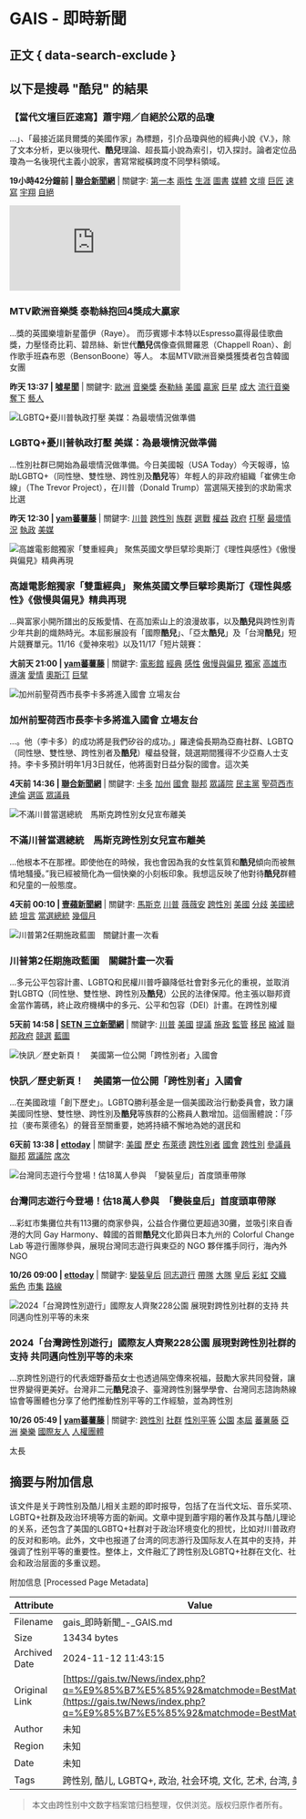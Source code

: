 # GAIS - 即時新聞

## 正文 { data-search-exclude }


## 以下是搜尋 "酷兒" 的結果

### 【當代文壇巨匠速寫】蕭宇翔／自絕於公眾的品瓊
...」、「最接近諾貝爾獎的美國作家」為標題，引介品瓊與他的經典小說《V.》，除了文本分析，更以後現代、**酷兒**理論、超長篇小說為索引，切入探討。論者定位品瓊為一名後現代主義小說家，書寫常縱橫跨度不同學科領域。

**19小時42分鐘前 | [聯合新聞網](https://udn.com/news/index.php?source=%E8%81%AF%E5%90%88%E6%96%B0%E8%81%9E%E7%B6%B2)** | 關鍵字: [第一本](https://udn.com/news/index.php?q=%E7%AC%AC%E4%B8%80%E6%9C%AC) [兩性](https://udn.com/news/index.php?q=%E5%85%A9%E6%80%A7) [生涯](https://udn.com/news/index.php?q=%E7%94%9F%E6%B6%AF) [圖書](https://udn.com/news/index.php?q=%E5%9C%96%E6%9B%B8) [媒體](https://udn.com/news/index.php?q=%E5%AA%92%E9%AB%94) [文壇](https://udn.com/news/index.php?q=%E6%96%87%E5%A3%87) [巨匠](https://udn.com/news/index.php?q=%E5%B7%A8%E5%8C%A0) [速寫](https://udn.com/news/index.php?q=%E9%80%9F%E5%AF%AB) [宇翔](https://udn.com/news/index.php?q=%E5%AE%87%E7%BF%94) [自絕](https://udn.com/news/index.php?q=%E8%87%AA%E7%B5%95)  

![MTV歐洲音樂獎 泰勒絲抱回4獎成大贏家](https://pgw.udn.com.tw/gw/photo.php?u=https://uc.udn.com.tw/photo/2024/11/11/98/30882668.jpg&s=Y&x=0&y=288&sw=1280&sh=853&sl=W&fw=800&exp=3600)  
### MTV歐洲音樂獎 泰勒絲抱回4獎成大贏家
...獎的英國樂壇新星蕾伊（Raye）。 而莎賓娜卡本特以Espresso贏得最佳歌曲獎，力壓怪奇比莉、碧昂絲、新世代**酷兒**偶像查佩爾羅恩（Chappell Roan）、創作歌手班森布恩（BensonBoone）等人。 本屆MTV歐洲音樂獎獲獎者包含韓國女團

**昨天 13:37 | [噓星聞](https://udn.com/news/index.php?source=%E5%99%93%E6%98%9F%E8%81%9E)** | 關鍵字: [歐洲](https://udn.com/news/index.php?q=%E6%AD%90%E6%B4%B2) [音樂獎](https://udn.com/news/index.php?q=%E9%9F%B3%E6%A8%82%E7%8D%8E) [泰勒絲](https://udn.com/news/index.php?q=%E6%B3%B0%E5%8B%92%E7%B5%B2) [美國](https://udn.com/news/index.php?q=%E7%BE%8E%E5%9C%8B) [贏家](https://udn.com/news/index.php?q=%E8%B4%8F%E5%AE%B6) [巨星](https://udn.com/news/index.php?q=%E5%B7%A8%E6%98%9F) [成大](https://udn.com/news/index.php?q=%E6%88%90%E5%A4%A7) [流行音樂](https://udn.com/news/index.php?q=%E6%B5%81%E8%A1%8C%E9%9F%B3%E6%A8%82) [奪下](https://udn.com/news/index.php?q=%E5%A5%AA%E4%B8%8B) [藝人](https://udn.com/news/index.php?q=%E8%97%9D%E4%BA%BA)  

![LGBTQ+憂川普執政打壓 美媒：為最壞情況做準備](https://static-cdn.nextapple.tw/prod/2024-11/8E65CE629297A7DE28E2F03C4F710953/55a4a2f3852c2aa8fa8574886ef8d531_750.jpeg)  
### LGBTQ+憂川普執政打壓 美媒：為最壞情況做準備
...性別社群已開始為最壞情況做準備。今日美國報（USA Today）今天報導，協助LGBTQ+（同性戀、雙性戀、跨性別及**酷兒**等）年輕人的非政府組織「崔佛生命線」（The Trevor Project），在川普（Donald Trump）當選隔天接到的求助需求比選

**昨天 12:30 | [yam蕃薯藤](https://udn.com/news/index.php?source=yam%E8%95%83%E8%96%AF%E8%97%A4)** | 關鍵字: [川普](https://udn.com/news/index.php?q=%E5%B7%9D%E6%99%AE) [跨性別](https://udn.com/news/index.php?q=%E8%B7%A8%E6%80%A7%E5%88%A5) [族群](https://udn.com/news/index.php?q=%E6%97%8F%E7%BE%A4) [選戰](https://udn.com/news/index.php?q=%E9%81%B8%E6%88%B0) [權益](https://udn.com/news/index.php?q=%E6%AC%8A%E7%9B%8A) [政府](https://udn.com/news/index.php?q=%E6%94%BF%E5%BA%9C) [打壓](https://udn.com/news/index.php?q=%E6%89%93%E5%A3%93) [最壞情況](https://udn.com/news/index.php?q=%E6%9C%80%E5%A3%9E%E6%83%85%E6%B3%81) [執政](https://udn.com/news/index.php?q=%E5%9F%B7%E6%94%BF) [美媒](https://udn.com/news/index.php?q=%E7%BE%8E%E5%AA%92)  

![高雄電影館獨家「雙重經典」 聚焦英國文學巨擘珍奧斯汀《理性與感性》《傲慢與偏見》精典再現](https://focusnews.com.tw/wp-content/uploads/2024/11/11月雙重經典_傲慢與偏見_劇照_0.jpg)  
### 高雄電影館獨家「雙重經典」 聚焦英國文學巨擘珍奧斯汀《理性與感性》《傲慢與偏見》精典再現
...與富家小開所譜出的反叛愛情、在高加索山上的浪漫故事，以及**酷兒**與跨性別青少年共創的熾熱時光。本屆影展設有「國際**酷兒**」、「亞太**酷兒**」及「台灣**酷兒**」短片競賽單元。11/16《愛神來啦》以及11/17「短片競賽：

**大前天 21:00 | [yam蕃薯藤](https://udn.com/news/index.php?source=yam%E8%95%83%E8%96%AF%E8%97%A4)** | 關鍵字: [電影館](https://udn.com/news/index.php?q=%E9%9B%BB%E5%BD%B1%E9%A4%A8) [經典](https://udn.com/news/index.php?q=%E7%B6%93%E5%85%B8) [感性](https://udn.com/news/index.php?q=%E6%84%9F%E6%80%A7) [傲慢與偏見](https://udn.com/news/index.php?q=%E5%82%B2%E6%85%A2%E8%88%87%E5%81%8F%E8%A6%8B) [獨家](https://udn.com/news/index.php?q=%E7%8D%A8%E5%AE%B6) [高雄市](https://udn.com/news/index.php?q=%E9%AB%98%E9%9B%84%E5%B8%82) [導演](https://udn.com/news/index.php?q=%E5%B0%8E%E6%BC%94) [愛情](https://udn.com/news/index.php?q=%E6%84%9B%E6%83%85) [奧斯汀](https://udn.com/news/index.php?q=%E5%A5%A7%E6%96%AF%E6%B1%80) [巨擘](https://udn.com/news/index.php?q=%E5%B7%A8%E6%93%98)  

![加州前聖荷西市長李卡多將進入國會 立場友台](https://udn.com/static/img/UDN_BABY.png)  
### 加州前聖荷西市長李卡多將進入國會 立場友台
...。他（李卡多）的成功將是我們矽谷的成功。」羅達倫長期為亞裔社群、LGBTQ（同性戀、雙性戀、跨性別者及**酷兒**）權益發聲，競選期間獲得不少亞裔人士支持。李卡多預計明年1月3日就任，他將面對日益分裂的國會。這次美

**4天前 14:36 | [聯合新聞網](https://udn.com/news/index.php?source=%E8%81%AF%E5%90%88%E6%96%B0%E8%81%9E%E7%B6%B2)** | 關鍵字: [卡多](https://udn.com/news/index.php?q=%E5%8D%A1%E5%A4%9A) [加州](https://udn.com/news/index.php?q=%E5%8A%A0%E5%B7%9E) [國會](https://udn.com/news/index.php?q=%E5%9C%8B%E6%9C%83) [聯邦](https://udn.com/news/index.php?q=%E8%81%AF%E9%82%A6) [眾議院](https://udn.com/news/index.php?q=%E7%9C%BE%E8%AD%B0%E9%99%A2) [民主黨](https://udn.com/news/index.php?q=%E6%B0%91%E4%B8%BB%E9%BB%A8) [聖荷西市](https://udn.com/news/index.php?q=%E8%81%96%E8%8D%B7%E8%A5%BF%E5%B8%82) [達倫](https://udn.com/news/index.php?q=%E9%81%94%E5%80%AB) [選區](https://udn.com/news/index.php?q=%E9%81%B8%E5%8D%80) [眾議員](https://udn.com/news/index.php?q=%E7%9C%BE%E8%AD%B0%E5%93%A1)  

![不滿川普當選總統　馬斯克跨性別女兒宣布離美](https://static-cdn.nextapple.tw/prod/2024-11/8E65CE629297A7DE28E2F03C4F710953/55a4a2f3852c2aa8fa8574886ef8d531_750.jpeg)  
### 不滿川普當選總統　馬斯克跨性別女兒宣布離美
...他根本不在那裡。即使他在的時候，我也會因為我的女性氣質和**酷兒**傾向而被無情地騷擾。”我已經被簡化為一個快樂的小刻板印象。我想這反映了他對待**酷兒**群體和兒童的一般態度。

**4天前 00:10 | [壹蘋新聞網](https://udn.com/news/index.php?source=%E5%A3%B9%E8%98%8B%E6%96%B0%E8%81%9E%E7%B6%B2)** | 關鍵字: [馬斯克](https://udn.com/news/index.php?q=%E9%A6%AC%E6%96%AF%E5%85%8B) [川普](https://udn.com/news/index.php?q=%E5%B7%9D%E6%99%AE) [薇薇安](https://udn.com/news/index.php?q=%E8%96%87%E8%96%87%E5%AE%89) [跨性別](https://udn.com/news/index.php?q=%E8%B7%A8%E6%80%A7%E5%88%A5) [美國](https://udn.com/news/index.php?q=%E7%BE%8E%E5%9C%8B) [分歧](https://udn.com/news/index.php?q=%E5%88%86%E6%AD%A7) [美國總統](https://udn.com/news/index.php?q=%E7%BE%8E%E5%9C%8B%E7%B8%BD%E7%B5%B1) [坦言](https://udn.com/news/index.php?q=%E5%9D%A6%E8%A8%80) [當選總統](https://udn.com/news/index.php?q=%E7%95%B6%E9%81%B8%E7%B8%BD%E7%B5%B1) [幾個月](https://udn.com/news/index.php?q=%E5%B9%BE%E5%80%8B%E6%9C%88)  

![川普第2任期施政藍圖　關鍵計畫一次看](https://attach.setn.com/newsimages/2024/11/07/4883538-PH.jpg)  
### 川普第2任期施政藍圖　關鍵計畫一次看
...多元公平包容計畫、LGBTQ和民權川普呼籲降低社會對多元化的重視，並取消對LGBTQ（同性戀、雙性戀、跨性別及**酷兒**）公民的法律保障。他主張以聯邦資金當作籌碼，終止政府機構中的多元、公平和包容（DEI）計畫。在跨性別權

**5天前 14:58 | [SETN 三立新聞網](https://udn.com/news/index.php?source=SETN%20%E4%B8%89%E7%AB%8B%E6%96%B0%E8%81%9E%E7%B6%B2)** | 關鍵字: [川普](https://udn.com/news/index.php?q=%E5%B7%9D%E6%99%AE) [美國](https://udn.com/news/index.php?q=%E7%BE%8E%E5%9C%8B) [提議](https://udn.com/news/index.php?q=%E6%8F%90%E8%AD%B0) [施政](https://udn.com/news/index.php?q=%E6%96%BD%E6%94%BF) [監管](https://udn.com/news/index.php?q=%E7%9B%A3%E7%AE%A1) [移民](https://udn.com/news/index.php?q=%E7%A7%BB%E6%B0%91) [縮減](https://udn.com/news/index.php?q=%E7%B8%AE%E6%B8%9B) [聯邦政府](https://udn.com/news/index.php?q=%E8%81%AF%E9%82%A6%E6%94%BF%E5%BA%9C) [競選](https://udn.com/news/index.php?q=%E7%AB%B6%E9%81%B8) [藍圖](https://udn.com/news/index.php?q=%E8%97%8D%E5%9C%96)  

![快訊／歷史新頁！　美國第一位公開「跨性別者」入國會](https://cdn2.ettoday.net/images/7935/e7935002.jpg)  
### 快訊／歷史新頁！　美國第一位公開「跨性別者」入國會
...在美國政壇「創下歷史」。LGBTQ勝利基金是一個美國政治行動委員會，致力讓美國同性戀、雙性戀、跨性別及**酷兒**等族群的公務員人數增加。這個團體說：「莎拉（麥布萊德名）的聲音至關重要，她將持續不懈地為她的選民和

**6天前 13:38 | [ettoday](https://udn.com/news/index.php?source=ettoday)** | 關鍵字: [美國](https://udn.com/news/index.php?q=%E7%BE%8E%E5%9C%8B) [歷史](https://udn.com/news/index.php?q=%E6%AD%B7%E5%8F%B2) [布萊德](https://udn.com/news/index.php?q=%E5%B8%83%E8%90%8A%E5%BE%B7) [跨性別者](https://udn.com/news/index.php?q=%E8%B7%A8%E6%80%A7%E5%88%A5%E8%80%85) [國會](https://udn.com/news/index.php?q=%E5%9C%8B%E6%9C%83) [跨性別](https://udn.com/news/index.php?q=%E8%B7%A8%E6%80%A7%E5%88%A5) [參議員](https://udn.com/news/index.php?q=%E5%8F%83%E8%AD%B0%E5%93%A1) [聯邦](https://udn.com/news/index.php?q=%E8%81%AF%E9%82%A6) [眾議院](https://udn.com/news/index.php?q=%E7%9C%BE%E8%AD%B0%E9%99%A2) [席次](https://udn.com/news/index.php?q=%E5%B8%AD%E6%AC%A1)  

![台灣同志遊行今登場！估18萬人參與　「變裝皇后」首度頭車帶隊](https://cdn2.ettoday.net/images/7310/e7310245.jpg)  
### 台灣同志遊行今登場！估18萬人參與　「變裝皇后」首度頭車帶隊
...彩虹市集攤位共有113攤的商家參與，公益合作攤位更超過30攤，並吸引來自香港的大同 Gay Harmony、韓國的首爾**酷兒**文化節與日本九州的 Colorful Change Lab 等遊行團隊參與，展現台灣同志遊行與東亞的 NGO 夥伴攜手同行，海內外NGO

**10/26 09:00 | [ettoday](https://udn.com/news/index.php?source=ettoday)** | 關鍵字: [變裝皇后](https://udn.com/news/index.php?q=%E8%AE%8A%E8%A3%9D%E7%9A%87%E5%90%8E) [同志遊行](https://udn.com/news/index.php?q=%E5%90%8C%E5%BF%97%E9%81%8A%E8%A1%8C) [帶隊](https://udn.com/news/index.php?q=%E5%B8%B6%E9%9A%8A) [大隊](https://udn.com/news/index.php?q=%E5%A4%A7%E9%9A%8A) [皇后](https://udn.com/news/index.php?q=%E7%9A%87%E5%90%8E) [彩虹](https://udn.com/news/index.php?q=%E5%BD%A9%E8%99%B9) [交織](https://udn.com/news/index.php?q=%E4%BA%A4%E7%B9%94) [紫色](https://udn.com/news/index.php?q=%E7%B4%AB%E8%89%B2) [市集](https://udn.com/news/index.php?q=%E5%B8%82%E9%9B%86) [路線](https://udn.com/news/index.php?q=%E8%B7%AF%E7%B7%9A)  

![2024「台灣跨性別遊行」國際友人齊聚228公園 展現對跨性別社群的支持 共同邁向性別平等的未來](https://pinnews.com.tw/wp-content/uploads/2024/10/GridArt_20241026_054325688_copy_2417x1812.jpg)  
### 2024「台灣跨性別遊行」國際友人齊聚228公園 展現對跨性別社群的支持 共同邁向性別平等的未來
...京跨性別遊行的代表畑野番茄女士也透過隔空傳來祝福，鼓勵大家共同發聲，讓世界變得更美好。台灣非二元**酷兒**浪子、臺灣跨性別醫學學會、台灣同志諮詢熱線協會等團體也分享了他們推動性別平等的工作經驗，並為跨性別

**10/26 05:49 | [yam蕃薯藤](https://udn.com/news/index.php?source=yam%E8%95%83%E8%96%AF%E8%97%A4)** | 關鍵字: [跨性別](https://udn.com/news/index.php?q=%E8%B7%A8%E6%80%A7%E5%88%A5) [社群](https://udn.com/news/index.php?q=%E7%A4%BE%E7%BE%A4) [性別平等](https://udn.com/news/index.php?q=%E6%80%A7%E5%88%A5%E5%B9%B3%E7%AD%89) [公園](https://udn.com/news/index.php?q=%E5%85%AC%E5%9C%92) [本屆](https://udn.com/news/index.php?q=%E6%9C%AC%E5%B1%86) [蕃薯藤](https://udn.com/news/index.php?q=%E8%95%83%E8%96%AF%E8%97%A4) [亞洲](https://udn.com/news/index.php?q=%E4%BA%9E%E6%B4%B2) [樂樂](https://udn.com/news/index.php?q=%E6%A8%82%E6%A8%82) [國際友人](https://udn.com/news/index.php?q=%E5%9C%8B%E9%9A%9B%E5%8F%8B%E4%BA%BA) [人權團體](https://udn.com/news/index.php?q=%E4%BA%BA%E6%AC%8A%E5%9C%98%E9%AB%94)  

太長

## 摘要与附加信息

<!-- tcd_abstract -->
该文件是关于跨性别及酷儿相关主题的即时报导，包括了在当代文坛、音乐奖项、LGBTQ+社群及政治环境等方面的新闻。文章中提到蕭宇翔的著作及其与酷儿理论的关系，还包含了美国的LGBTQ+社群对于政治环境变化的担忧，比如对川普政府的反对和影响。此外，文中也报道了台湾的同志游行及国际友人在其中的支持，并强调了性别平等的重要性。整体上，文件融汇了跨性别及LGBTQ+社群在文化、社会和政治层面的多重议题。
<!-- tcd_abstract_end -->

附加信息 [Processed Page Metadata]

| Attribute       | Value                                  |
|-----------------|----------------------------------------|
| Filename        | gais_即時新聞_-_GAIS.md                             |
| Size            | 13434 bytes                           |
| Archived Date   | 2024-11-12 11:43:15                             |
| Original Link   | [https://gais.tw/News/index.php?q=%E9%85%B7%E5%85%92&matchmode=BestMatch&day=](https://gais.tw/News/index.php?q=%E9%85%B7%E5%85%92&matchmode=BestMatch&day=)                       |
| Author          | 未知                               |
| Region          | 未知                               |
| Date            | 未知                                 |
| Tags            | 跨性别, 酷儿, LGBTQ+, 政治, 社会环境, 文化, 艺术, 台湾, 美国                                 |
>
> 本文由跨性别中文数字档案馆归档整理，仅供浏览。版权归原作者所有。
>